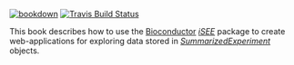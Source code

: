 <!-- badges: start -->
[![bookdown](https://github.com/iSEE/iSEE-book/workflows/bookdown/badge.svg)](https://github.com/iSEE/iSEE-book/actions)
[![Travis Build Status](https://travis-ci.com/iSEE/iSEE-book.svg?branch=master)](https://travis-ci.com/iSEE/iSEE-book)
<!-- badges: end -->

This book describes how to use the [Bioconductor](https://bioconductor.org/) [_iSEE_](https://bioconductor.org/packages/iSEE/) package to create web-applications for exploring data stored in [_SummarizedExperiment_](https://bioconductor.org/packages/SummarizedExperiment/) objects.
